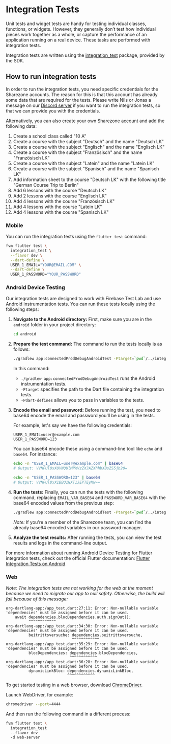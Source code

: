# Integration Tests

Unit tests and widget tests are handy for testing individual classes, functions, or widgets. However, they generally don’t test how individual pieces work together as a whole, or capture the performance of an application running on a real device. These tasks are performed with integration tests.

Integration tests are written using the [integration_test](https://github.com/flutter/flutter/tree/master/packages/integration_test) package, provided by the SDK.

## How to run integration tests

In order to run the integration tests, you need specific credentials for the
Sharezone accounts. The reason for this is that this account has already some
data that are required for the tests. Please write Nils or Jonas a message on
our [Discord server](https://sharezone.net/discord) if you want to run the
integration tests, so that we can provide you with the credentials.

Alternatively, you can also create your own Sharezone account and add the
following data:

1. Create a school class called "10 A"
2. Create a course with the subject "Deutsch" and the name "Deutsch LK"
3. Create a course with the subject "Englisch" and the name "Englisch LK"
4. Create a course with the subject "Französisch" and the name "Französisch LK"
5. Create a course with the subject "Latein" and the name "Latein LK"
6. Create a course with the subject "Spanisch" and the name "Spanisch LK"
7. Add information sheet to the course "Deutsch LK" with the following title
   "German Course Trip to Berlin"
8. Add 6 lessons with the course "Deutsch LK"
9. Add 2 lessons with the course "Englisch LK"
10. Add 4 lessons with the course "Französisch LK"
11. Add 4 lessons with the course "Latein LK"
12. Add 4 lessons with the course "Spanisch LK"

### Mobile

You can run the integration tests using the `flutter test` command:

```sh
fvm flutter test \
  integration_test \
  --flavor dev \
  --dart-define \
  USER_1_EMAIL="YOUR@EMAIL.COM" \
  --dart-define \
  USER_1_PASSWORD="YOUR_PASSWORD"
```

### Android Device Testing

Our integration tests are designed to work with Firebase Test Lab and use Android instrumentation tests. You can run these tests locally using the following steps:

1. **Navigate to the Android directory:** First, make sure you are in the `android` folder in your project directory:

   ```sh
   cd android
   ```

2. **Prepare the test command:** The command to run the tests locally is as follows:

   ```sh
   ./gradlew app:connectedProdDebugAndroidTest -Ptarget=`pwd`/../integration_test/app_test.dart -Pdart-defines=EMAIL_VAR_BASE64,PASSWORD_VAR_BASE64
   ```

   In this command:

   - `./gradlew app:connectedProdDebugAndroidTest` runs the Android instrumentation tests.
   - `-Ptarget` specifies the path to the Dart file containing the integration tests.
   - `-Pdart-defines` allows you to pass in variables to the tests.

3. **Encode the email and password:** Before running the test, you need to base64 encode the email and password you'll be using in the tests.

   For example, let's say we have the following credentials:

   ```
   USER_1_EMAIL=user@example.com
   USER_1_PASSWORD=123
   ```

   You can base64 encode these using a command-line tool like `echo` and `base64`. For instance:

   ```sh
   echo -n "USER_1_EMAIL=user@example.com" | base64
   # Output: VVNFUl8xX0VNQUlMPXVzZXJAZXhhbXBsZS5jb20=

   echo -n "USER_1_PASSWORD=123" | base64
   # Output: VVNFUl8xX1BBU1NXT1JEPTEyMw==
   ```

4. **Run the tests:** Finally, you can run the tests with the following command, replacing `EMAIL_VAR_BASE64` and `PASSWORD_VAR_BASE64` with the base64 encoded values from the previous step:

   ```sh
   ./gradlew app:connectedProdDebugAndroidTest -Ptarget=`pwd`/../integration_test/app_test.dart -Pdart-defines=VVNFUl8xX0VNQUlMPXVzZXJAZXhhbXBsZS5jb20=,VVNFUl8xX1BBU1NXT1JEPTEyMw==
   ```

   _Note:_ If you're a member of the Sharezone team, you can find the already base64 encoded variables in our password manager.

5. **Analyze the test results:** After running the tests, you can view the test results and logs in the command-line output.

For more information about running Android Device Testing for Flutter integration tests, check out the official Flutter documentation:
[Flutter Integration Tests on Android](https://github.com/flutter/flutter/tree/main/packages/integration_test#android-device-testing)

### Web

_Note: The integration tests are not working for the web at the moment because we need to migrate our app to null safety. Otherwise, the build will fail because of this message:_

```
org-dartlang-app:/app_test.dart:27:11: Error: Non-nullable variable 'dependencies' must be assigned before it can be used.
    await dependencies.blocDependencies.auth.signOut();
          ^^^^^^^^^^^^
org-dartlang-app:/app_test.dart:34:30: Error: Non-nullable variable 'dependencies' must be assigned before it can be used.
          beitrittsversuche: dependencies.beitrittsversuche,
                             ^^^^^^^^^^^^
org-dartlang-app:/app_test.dart:35:29: Error: Non-nullable variable 'dependencies' must be assigned before it can be used.
          blocDependencies: dependencies.blocDependencies,
                            ^^^^^^^^^^^^
org-dartlang-app:/app_test.dart:36:28: Error: Non-nullable variable 'dependencies' must be assigned before it can be used.
          dynamicLinkBloc: dependencies.dynamicLinkBloc,
                           ^^^^^^^^^^^^
```

To get started testing in a web browser, download [ChromeDriver](https://chromedriver.chromium.org/downloads).

Launch WebDriver, for example:

```sh
chromedriver --port=4444
```

And then run the following command in a different process:

```sh
fvm flutter test \
  integration_test
  --flavor dev
  -d web-server
```
